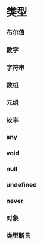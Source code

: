 # 类型

### 布尔值
### 数字
### 字符串
### 数组
### 元组
### 枚举
### any
### void
### null
### undefined
### never
### 对象
### 类型断言

